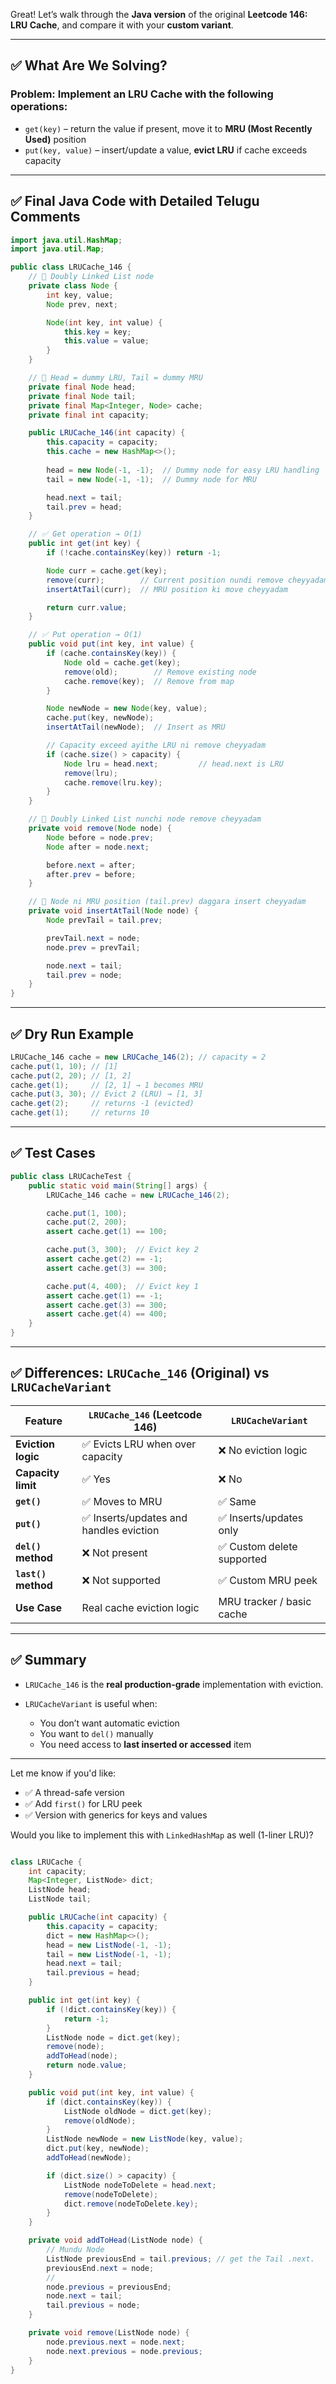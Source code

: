 Great! Let’s walk through the **Java version** of the original **Leetcode 146: LRU Cache**, and compare it with your **custom variant**.

---

## ✅ What Are We Solving?

### Problem: Implement an LRU Cache with the following operations:

* `get(key)` – return the value if present, move it to **MRU (Most Recently Used)** position
* `put(key, value)` – insert/update a value, **evict LRU** if cache exceeds capacity

---

## ✅ Final Java Code with Detailed Telugu Comments

```java
import java.util.HashMap;
import java.util.Map;

public class LRUCache_146 {
    // 🔁 Doubly Linked List node
    private class Node {
        int key, value;
        Node prev, next;

        Node(int key, int value) {
            this.key = key;
            this.value = value;
        }
    }

    // 🔁 Head = dummy LRU, Tail = dummy MRU
    private final Node head;
    private final Node tail;
    private final Map<Integer, Node> cache;
    private final int capacity;

    public LRUCache_146(int capacity) {
        this.capacity = capacity;
        this.cache = new HashMap<>();
        
        head = new Node(-1, -1);  // Dummy node for easy LRU handling
        tail = new Node(-1, -1);  // Dummy node for MRU

        head.next = tail;
        tail.prev = head;
    }

    // ✅ Get operation → O(1)
    public int get(int key) {
        if (!cache.containsKey(key)) return -1;

        Node curr = cache.get(key);
        remove(curr);        // Current position nundi remove cheyyadam
        insertAtTail(curr);  // MRU position ki move cheyyadam

        return curr.value;
    }

    // ✅ Put operation → O(1)
    public void put(int key, int value) {
        if (cache.containsKey(key)) {
            Node old = cache.get(key);
            remove(old);        // Remove existing node
            cache.remove(key);  // Remove from map
        }

        Node newNode = new Node(key, value);
        cache.put(key, newNode);
        insertAtTail(newNode);  // Insert as MRU

        // Capacity exceed ayithe LRU ni remove cheyyadam
        if (cache.size() > capacity) {
            Node lru = head.next;         // head.next is LRU
            remove(lru);                  
            cache.remove(lru.key);
        }
    }

    // 🔁 Doubly Linked List nunchi node remove cheyyadam
    private void remove(Node node) {
        Node before = node.prev;
        Node after = node.next;

        before.next = after;
        after.prev = before;
    }

    // 🔁 Node ni MRU position (tail.prev) daggara insert cheyyadam
    private void insertAtTail(Node node) {
        Node prevTail = tail.prev;

        prevTail.next = node;
        node.prev = prevTail;

        node.next = tail;
        tail.prev = node;
    }
}
```

---

## ✅ Dry Run Example

```java
LRUCache_146 cache = new LRUCache_146(2); // capacity = 2
cache.put(1, 10); // [1]
cache.put(2, 20); // [1, 2]
cache.get(1);     // [2, 1] → 1 becomes MRU
cache.put(3, 30); // Evict 2 (LRU) → [1, 3]
cache.get(2);     // returns -1 (evicted)
cache.get(1);     // returns 10
```

---

## ✅ Test Cases

```java
public class LRUCacheTest {
    public static void main(String[] args) {
        LRUCache_146 cache = new LRUCache_146(2);

        cache.put(1, 100);
        cache.put(2, 200);
        assert cache.get(1) == 100;

        cache.put(3, 300);  // Evict key 2
        assert cache.get(2) == -1;
        assert cache.get(3) == 300;

        cache.put(4, 400);  // Evict key 1
        assert cache.get(1) == -1;
        assert cache.get(3) == 300;
        assert cache.get(4) == 400;
    }
}
```

---

## ✅ Differences: `LRUCache_146` (Original) vs `LRUCacheVariant`

| Feature             | `LRUCache_146` (Leetcode 146)          | `LRUCacheVariant`         |
| ------------------- | -------------------------------------- | ------------------------- |
| **Eviction logic**  | ✅ Evicts LRU when over capacity        | ❌ No eviction logic       |
| **Capacity limit**  | ✅ Yes                                  | ❌ No                      |
| **`get()`**         | ✅ Moves to MRU                         | ✅ Same                    |
| **`put()`**         | ✅ Inserts/updates and handles eviction | ✅ Inserts/updates only    |
| **`del()` method**  | ❌ Not present                          | ✅ Custom delete supported |
| **`last()` method** | ❌ Not supported                        | ✅ Custom MRU peek         |
| **Use Case**        | Real cache eviction logic              | MRU tracker / basic cache |

---

## ✅ Summary

* `LRUCache_146` is the **real production-grade** implementation with eviction.
* `LRUCacheVariant` is useful when:

  * You don’t want automatic eviction
  * You want to `del()` manually
  * You need access to **last inserted or accessed** item

---

Let me know if you'd like:

* ✅ A thread-safe version
* ✅ Add `first()` for LRU peek
* ✅ Version with generics for keys and values

Would you like to implement this with `LinkedHashMap` as well (1-liner LRU)?



```java

class LRUCache {
    int capacity;
    Map<Integer, ListNode> dict; 
    ListNode head;
    ListNode tail;

    public LRUCache(int capacity) {
        this.capacity = capacity;
        dict = new HashMap<>();
        head = new ListNode(-1, -1);
        tail = new ListNode(-1, -1);
        head.next = tail;
        tail.previous = head; 
    }

    public int get(int key) {
        if (!dict.containsKey(key)) {
            return -1;
        }
        ListNode node = dict.get(key);
        remove(node);
        addToHead(node);
        return node.value;
    }   

    public void put(int key, int value) {   
        if (dict.containsKey(key)) {
            ListNode oldNode = dict.get(key);
            remove(oldNode);
        }
        ListNode newNode = new ListNode(key, value);
        dict.put(key, newNode);
        addToHead(newNode);

        if (dict.size() > capacity) {
            ListNode nodeToDelete = head.next;
            remove(nodeToDelete);
            dict.remove(nodeToDelete.key);
        }
    }

    private void addToHead(ListNode node) {
        // Mundu Node 
        ListNode previousEnd = tail.previous; // get the Tail .next. 
        previousEnd.next = node; 
        // 
        node.previous = previousEnd;
        node.next = tail;
        tail.previous = node;
    }

    private void remove(ListNode node) {
        node.previous.next = node.next;
        node.next.previous = node.previous;
    }
}
```
